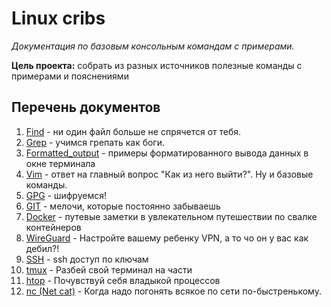# Linux cribs 

_Документация по базовым консольным командам с примерами._

__Цель проекта:__ собрать из разных источников полезные команды с примерами и пояснениями

## Перечень документов

1) [Find](/docs/Find.md) - ни один файл больше не спрячется от тебя. 
2) [Grep](/docs/Grep.md) - учимся грепать как боги.
3) [Formatted_output](/docs/Formatted_output.md) - примеры форматированного вывода данных в окне терминала
4) [Vim](/docs/Vim.md) - ответ на главный вопрос "Как из него выйти?". Ну и базовые команды.
5) [GPG](/docs/GPG.md) - шифруемся!
6) [GIT](/docs/git.md) - мелочи, которые постоянно забываешь
7) [Docker](/docs/Docker.md) - путевые заметки в увлекательном путешествии по свалке контейнеров
8) [WireGuard](/docs/WireGuard.md) - Настройте вашему ребенку VPN, а то чо он у вас как дебил?! 
9) [SSH](/docs/ssh.md) - ssh доступ по ключам
10) [tmux](/docs/tmux.md) - Разбей свой терминал на части
11) [htop](/docs/htop.md) - Почувствуй себя владыкой процессов
12) [nc (Net cat)](/docs/nc.md) - Когда надо погонять всякое по сети по-быстренькому.
